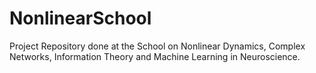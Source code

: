 # NonlinearSchool
 Project Repository done at the School on Nonlinear Dynamics, Complex Networks, Information Theory and Machine Learning in Neuroscience.
